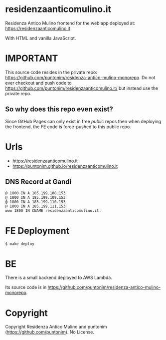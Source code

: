 # **residenzaanticomulino.it**

Residenza Antico Mulino frontend for the web app deployed at: https://residenzaanticomulino.it

With HTML and vanilla JavaScript.

# IMPORTANT

This source code resides in the private repo: https://github.com/puntonim/residenza-antico-mulino-monorepo.
Do not ever checkout and push code to https://github.com/puntonim/residenzaanticomulino.it/ but instead use
the private repo.

## So why does this repo even exist?

Since GitHub Pages can only exist in free _public_ repos then when deploying the
frontend, the FE code is force-pushed to this public repo.

# Urls

- https://residenzaanticomulino.it
- https://puntonim.github.io/residenzaanticomulino.it

## DNS Record at Gandi

```
@ 1800 IN A 185.199.108.153
@ 1800 IN A 185.199.109.153
@ 1800 IN A 185.199.110.153
@ 1800 IN A 185.199.111.153
www 1800 IN CNAME residenzaanticomulino.it.
```

# FE Deployment

```shell
$ make deploy
```

# BE

There is a small backend deployed to AWS Lambda.

Its source code is in https://github.com/puntonim/residenza-antico-mulino-monorepo.

# Copyright

Copyright Residenza Antico Mulino and puntonim (https://github.com/puntonim). No License.
